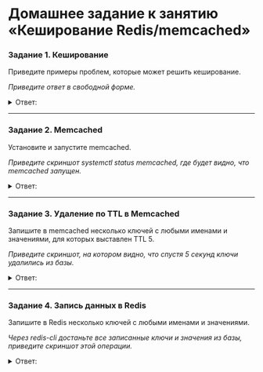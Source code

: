 # Домашнее задание к занятию «Кеширование Redis/memcached»

### Задание 1. Кеширование 

Приведите примеры проблем, которые может решить кеширование. 

*Приведите ответ в свободной форме.*

<details> 
<summary> Ответ:  </summary>
  
Кешировать можно хоть все что угодно, но это дорго и не всегда имеет смысл. По этому кеширование используют для решения 
проблем таких как:
  
  - запрос к данным который выполняется долго для этого делаем кеширования
  - запрос к одним и тем же данным часто делаем кеширование
  - данные задачи используются в вычислении, то можно их загрузить в кеш и вызывать во время выполнения программы 
</details> 

---

### Задание 2. Memcached

Установите и запустите memcached.

*Приведите скриншот systemctl status memcached, где будет видно, что memcached запущен.*

<details> 
<summary> Ответ:  </summary>

 Memcached — это бесплатная высокопроизводительная система кэширования распределенной памяти с открытым исходным кодом.

 Установим на AlmaLinux
 ~~~
 sudo dnf install memcached - y
~~~

</details> 

---

### Задание 3. Удаление по TTL в Memcached

Запишите в memcached несколько ключей с любыми именами и значениями, для которых выставлен TTL 5. 

*Приведите скриншот, на котором видно, что спустя 5 секунд ключи удалились из базы.*

<details> 
<summary> Ответ:  </summary>

</details> 

---

### Задание 4. Запись данных в Redis

Запишите в Redis несколько ключей с любыми именами и значениями. 

*Через redis-cli достаньте все записанные ключи и значения из базы, приведите скриншот этой операции.*

<details> 
<summary> Ответ:  </summary>

</details> 
